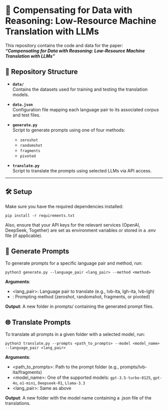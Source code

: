 # 🧠 Compensating for Data with Reasoning: Low-Resource Machine Translation with LLMs

This repository contains the code and data for the paper:  
**_“Compensating for Data with Reasoning: Low-Resource Machine Translation with LLMs”_**

## 📁 Repository Structure

- **`data/`**  
  Contains the datasets used for training and testing the translation models.

- **`data.json`**  
  Configuration file mapping each language pair to its associated corpus and test files.

- **`generate.py`**  
  Script to generate prompts using one of four methods:
  - `zeroshot`
  - `randomshot`
  - `fragments`
  - `pivoted`

- **`translate.py`**  
  Script to translate the prompts using selected LLMs via API access.

---

## 🛠️ Setup

Make sure you have the required dependencies installed:

```
pip install -r requirements.txt
```

Also, ensure that your API keys for the relevant services (OpenAI, DeepSeek, Together) are set as environment variables or stored in a .env file (if applicable).

## 📄 Generate Prompts

To generate prompts for a specific language pair and method, run:

```
python3 generate.py --language_pair <lang_pair> --method <method>
```

**Arguments**:
  - <lang_pair>: Language pair to translate (e.g., lvb-ita, lgh-ita, lvb-lgh)
  - <method>: Prompting method (zeroshot, randomshot, fragments, or pivoted)

**Output**: A new folder in prompts/ containing the generated prompt files.

## 🌐 Translate Prompts

To translate all prompts in a given folder with a selected model, run:

```
python3 translate.py --prompts <path_to_prompts> --model <model_name> --language_pair <lang_pair>
```

**Arguments**:
  - <path_to_prompts>: Path to the prompt folder (e.g., prompts/lvb-ita/fragments)
  - <model_name>: One of the supported models: `gpt-3.5-turbo-0125`, `gpt-4o`, `o1-mini`, `Deepseek-R1`, `Llama-3.3`
  - <lang_pair>: Same as above

**Output**: A new folder with the model name containing a .json file of the translations.